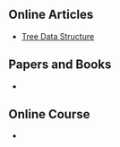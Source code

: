 ## Online Articles
* [Tree Data Structure](https://www.freecodecamp.org/news/all-you-need-to-know-about-tree-data-structures-bceacb85490c/)

## Papers and Books
* 

## Online Course
*